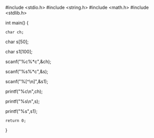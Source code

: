 #include <stdio.h>
#include <string.h>
#include <math.h>
#include <stdlib.h>

int main() 
{

    char ch;

char s[50];

char s1[100];

scanf("%c%*c",&ch);

scanf("%s%*c",&s);

scanf("%[^\n]",&s1);

printf("%c\n",ch);

printf("%s\n",s);

printf("%s",s1);

      
    return 0;
}
